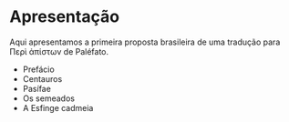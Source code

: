 # Apresentação

Aqui apresentamos a primeira proposta brasileira de uma tradução para Περὶ ἀπίστων de Paléfato.

 - Prefácio
 - Centauros
 - Pasífae
 - Os semeados
 - A Esfinge cadmeia 
